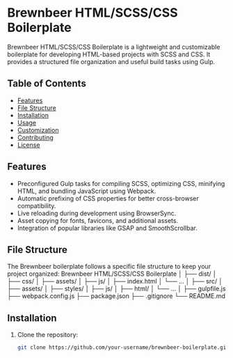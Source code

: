 # Brewnbeer HTML/SCSS/CSS Boilerplate

Brewnbeer HTML/SCSS/CSS Boilerplate is a lightweight and customizable boilerplate for developing HTML-based projects with SCSS and CSS. It provides a structured file organization and useful build tasks using Gulp.

## Table of Contents

- [Features](#features)
- [File Structure](#file-structure)
- [Installation](#installation)
- [Usage](#usage)
- [Customization](#customization)
- [Contributing](#contributing)
- [License](#license)

## Features

- Preconfigured Gulp tasks for compiling SCSS, optimizing CSS, minifying HTML, and bundling JavaScript using Webpack.
- Automatic prefixing of CSS properties for better cross-browser compatibility.
- Live reloading during development using BrowserSync.
- Asset copying for fonts, favicons, and additional assets.
- Integration of popular libraries like GSAP and SmoothScrollbar.

## File Structure

The Brewnbeer boilerplate follows a specific file structure to keep your project organized:
Brewnbeer HTML/SCSS/CSS Boilerplate
│
├── dist/
│   ├── css/
│   ├── assets/
│   ├── js/
│   ├── index.html
│   └── ...
│
├── src/
│   ├── assets/
│   ├── styles/
│   ├── js/
│   ├── html/
│   └── ...
│
├── gulpfile.js
├── webpack.config.js
├── package.json
├── .gitignore
└── README.md


## Installation

1. Clone the repository:

   ```bash
   git clone https://github.com/your-username/brewnbeer-boilerplate.git

